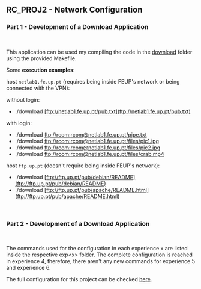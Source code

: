 ## RC_PROJ2 - Network Configuration

### Part 1 - Development of a Download Application

<br>

This application can be used my compiling the code in the [download](/download/) folder using the provided Makefile.

Some **execution examples**:

host `netlab1.fe.up.pt` (requires being inside FEUP's network or being connected with the VPN):

without login:

- ./download [ftp://netlab1.fe.up.pt/pub.txt](ftp://netlab1.fe.up.pt/pub.txt)

with login:

- ./download [ftp://rcom:rcom@netlab1.fe.up.pt/pipe.txt](ftp://rcom:rcom@netlab1.fe.up.pt/pipe.txt)
- ./download [ftp://rcom:rcom@netlab1.fe.up.pt/files/pic1.jpg](ftp://rcom:rcom@netlab1.fe.up.pt/files/pic1.jpg)
- ./download [ftp://rcom:rcom@netlab1.fe.up.pt/files/pic2.jpg](ftp://rcom:rcom@netlab1.fe.up.pt/files/pic1.jpg)
- ./download [ftp://rcom:rcom@netlab1.fe.up.pt/files/crab.mp4](ftp://rcom:rcom@netlab1.fe.up.pt/files/crab.mp4)

host `ftp.up.pt` (doesn't require being inside FEUP's network):

- ./download [ftp://ftp.up.pt/pub/debian/README](ftp://ftp.up.pt/pub/debian/README)
- ./download [ftp://ftp.up.pt/pub/apache/README.html](ftp://ftp.up.pt/pub/apache/README.html)

<br>

### Part 2 - Development of a Download Application

<br>

The commands used for the configuration in each experience x are listed inside the respective exp\<x\> folder. The complete configuration is reached in experience 4, therefore, there aren't any new commands for experience 5 and experience 6.

The full configuration for this project can be checked [here](/exp4/).
